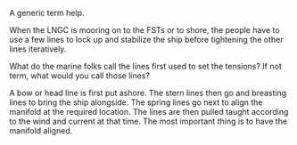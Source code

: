 
A generic term help. 
 
When the LNGC is mooring on to the FSTs or to shore, the people have to use a few lines to lock up and stabilize the ship before tightening the other lines iteratively. 
 
What do the marine folks call the lines first used to set the tensions? If not term, what would you call those lines?

A bow or head line is first put ashore. The stern lines then go and breasting lines to bring the ship alongside. The spring lines go next to align the manifold at the required location. The lines are then pulled taught according to the wind and current at that time. The most important thing is to have the manifold aligned.

